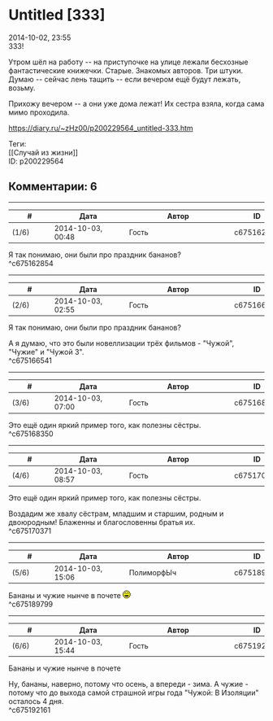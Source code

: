 Untitled [333]
==============

  
2014-10-02, 23:55  
 333!   
   
 Утром шёл на работу -- на приступочке на улице лежали бесхозные фантастические книжечки. Старые. Знакомых авторов. Три штуки. Думаю -- сейчас лень тащить -- если вечером ещё будут лежать, возьму.   
   
 Прихожу вечером -- а они уже дома лежат! Их сестра взяла, когда сама мимо проходила.   
  
<https://diary.ru/~zHz00/p200229564_untitled-333.htm>  
  
Теги:  
[[Случай из жизни]]  
ID: p200229564  


Комментарии: 6
--------------

  


---



|         #         |              Дата              |                     Автор                     |           ID           |
| --- | --- | --- | --- |
| (1/6) | 2014-10-03, 00:48 | Гость | c675162854 |

  
 Я так понимаю, они были про праздник бананов?   
 ^c675162854

---



|         #         |              Дата              |                     Автор                     |           ID           |
| --- | --- | --- | --- |
| (2/6) | 2014-10-03, 02:55 | Гость | c675166541 |

  
  Я так понимаю, они были про праздник бананов?    
   
 А я думаю, что это были новеллизации трёх фильмов - "Чужой", "Чужие" и "Чужой 3".   
 ^c675166541

---



|         #         |              Дата              |                     Автор                     |           ID           |
| --- | --- | --- | --- |
| (3/6) | 2014-10-03, 07:00 | Гость | c675168350 |

  
 Это ещё один яркий пример того, как полезны сёстры.   
 ^c675168350

---



|         #         |              Дата              |                     Автор                     |           ID           |
| --- | --- | --- | --- |
| (4/6) | 2014-10-03, 08:57 | Гость | c675170371 |

  
  Это ещё один яркий пример того, как полезны сёстры.    
   
 Воздадим же хвалу сёстрам, младшим и старшим, родным и двоюродным! Блаженны и благословенны братья их.   
 ^c675170371

---



|         #         |              Дата              |                     Автор                     |           ID           |
| --- | --- | --- | --- |
| (5/6) | 2014-10-03, 15:06 | ПолиморфЫч | c675189799 |

  
 Бананы и чужие нынче в почете ![:laugh:](pics/1126.gif)   
 ^c675189799

---



|         #         |              Дата              |                     Автор                     |           ID           |
| --- | --- | --- | --- |
| (6/6) | 2014-10-03, 15:44 | Гость | c675192161 |

  
  Бананы и чужие нынче в почете    
   
 Ну, бананы, наверно, потому что осень, а впереди - зима. А чужие - потому что до выхода самой страшной игры года "Чужой: В Изоляции" осталось 4 дня.   
 ^c675192161